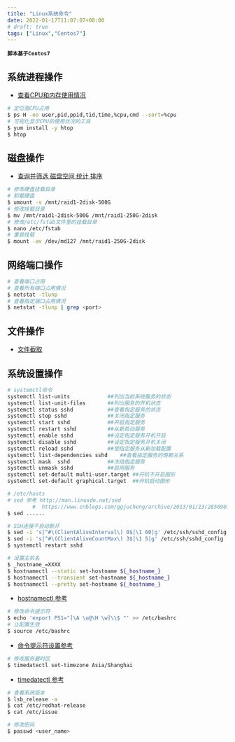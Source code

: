 ```yaml
---
title: "Linux系统命令"
date: 2022-01-17T11:07:07+08:00
# draft: true
tags: ["Linux","Centos7"]
---
```


**`脚本基于Centos7`**

## 系统进程操作

- [查看CPU和内存使用情况](https://www.cnblogs.com/xd502djj/archive/2011/03/01/1968041.html)

```bash
# 定位高CPU占用
$ ps H -eo user,pid,ppid,tid,time,%cpu,cmd --sort=%cpu
# 可视化显示CPU的使用状况的工具
$ yum install -y htop
$ htop
```

## 磁盘操作

- [查询并筛选 磁盘空间 统计 排序](https://blog.csdn.net/u013030100/article/details/79564378)

```bash
# 修改硬盘挂载目录
# 卸载硬盘
$ umount -v /mnt/raid1-2disk-500G
# 修改挂载目录
$ mv /mnt/raid1-2disk-500G /mnt/raid1-250G-2disk
# 修改/etc/fstab文件里的挂载目录
$ nano /etc/fstab
# 重装挂载
$ mount -av /dev/md127 /mnt/raid1-250G-2disk
```
## 网络端口操作

```bash
# 查看端口占用
# 查看所有端口占用情况
$ netstat -tlunp
# 查看指定端口占用情况
$ netstat -tlunp | grep <port>
```
## 文件操作

- [文件截取](https://blog.csdn.net/kangaroo_07/article/details/43733891)

## 系统设置操作

```bash
# systemctl命令
systemctl list-units            ##列出当前系统服务的状态
systemctl list-unit-files       ##列出服务的开机状态
systemctl status sshd           ##查看指定服务的状态
systemctl stop sshd             ##关闭指定服务
systemctl start sshd            ##开启指定服务
systemctl restart sshd          ##从新启动服务
systemctl enable sshd           ##设定指定服务开机开启
systemctl disable sshd          ##设定指定服务开机关闭
systemctl reload sshd           ##使指定服务从新加载配置
systemctl list-dependencies sshd    ##查看指定服务的倚赖关系
systemctl mask  sshd            ##冻结指定服务
systemctl unmask sshd           ##启用服务
systemctl set-default multi-user.target ##开机不开启图形
systemctl set-default graphical.target  ##开机启动图形
```

```bash
# /etc/hosts
# sed 参考 http://man.linuxde.net/sed
        #  https://www.cnblogs.com/ggjucheng/archive/2013/01/13/2856901.html
$ sed ......
```

```bash
# SSH连接不自动断开
$ sed -i 's|^#\(ClientAliveInterval\) 0$|\1 60|g' /etc/ssh/sshd_config
$ sed -i 's|^#\(ClientAliveCountMax\) 3$|\1 5|g' /etc/ssh/sshd_config
$ systemctl restart sshd
```

```bash
# 设置主机名
$ _hostname_=XXXX
$ hostnamectl --static set-hostname ${_hostname_}
$ hostnamectl --transient set-hostname ${_hostname_}
$ hostnamectl --pretty set-hostname ${_hostname_}
```
- [hostnamectl 参考](https://blog.csdn.net/tantexian/article/details/45958275)

```bash
# 修改命令提示符
$ echo 'export PS1="[\A \u@\H \w]\\$ "' >> /etc/bashrc
# 让配置生效
$ source /etc/bashrc
```
- [命令提示符设置参考](https://www.linuxidc.com/Linux/2017-10/147438.htm)

```bash
# 修改服务器时区
$ timedatectl set-timezone Asia/Shanghai
```
- [timedatectl 参考](https://www.jianshu.com/p/5e8e22bf135d)

```bash
# 查看系统版本
$ lsb_release -a
$ cat /etc/redhat-release
$ cat /etc/issue
```

```bash
# 修改密码
$ passwd <user_name>
```


